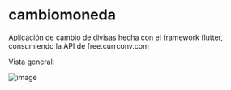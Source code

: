 # cambiomoneda

Aplicación de cambio de divisas hecha con el framework flutter, consumiendo la API de free.currconv.com

Vista general:

![image](https://user-images.githubusercontent.com/52447471/131032332-f4115ad4-7a09-462e-9c69-a847c4fbd419.png)

